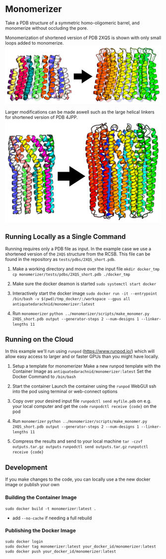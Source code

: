 # Monomerizer
Take a PDB structure of a symmetric homo-oligomeric barrel, and monomerize without occluding the pore.

Monomerization of shortened version of PDB 2XQS is shown with only small loops added to monomerize.
![image](images/2XQS_431_combined.png)

Larger modifications can be made aswell such as the large helical linkers for shortened version of PDB 4JPP.
![image](images/4JPP_640_combined.png)

## Running Locally as a Single Command
Running requires only a PDB file as input.  In the example case we use a shortened version of the `2XQS` structure
from the RCSB.  This file can be found in the repository as `tests/pdbs/2XQS_short.pdb`.

1. Make a working directory and move over the input file
`mkdir docker_tmp`
`cp monomerizer/tests/pdbs/2XQS_short.pdb ./docker_tmp`

2. Make sure the docker deamon is started
`sudo systemctl start docker`

3. Interactively start the docker image
`sudo docker run -it --entrypoint /bin/bash -v $(pwd)/tmp_docker/:/workspace --gpus all antiquatedarachnid/monomerizer:latest`

4. Run `monomoerizer`
`python ../monomerizer/scripts/make_monomer.py 2XQS_short.pdb output --generator-steps 2 --num-designs 1 --linker-lengths 11`

## Running on the Cloud
In this example we'll run using `runpod` (https://www.runpod.io/) which will allow easy access to larger and or faster
GPUs than you might have locally.

1. Setup a template for monomerizer
Make a new runpod template with the Container Image as `antiquatedarachnid/monomerizer:latest`
Set the Docker Command to `/bin/bash`

2. Start the container
Launch the container using the `runpod` WebGUI
ssh into the pod using terminal or web-connect options

3. Copy over your desired input file
`runpodctl send myfile.pdb` on e.g. your local computer and get the `code`
`runpodctl receive {code}` on the pod

4. Run `monomerizer`
`python ../monomerizer/scripts/make_monomer.py 2XQS_short.pdb output --generator-steps 2 --num-designs 1 --linker-lengths 11`

5. Compress the results and send to your local machine
`tar -czvf outputs.tar.gz outputs`
`runpodctl send outputs.tar.gz`
`runpotctl receive {code}`

## Development
If you make changes to the code, you can locally use a the new docker image or publish your own

### Building the Container Image
`sudo docker build -t monomerizer:latest .`
- add `--no-cache` if needing a full rebuild

### Publishing the Docker Image
```
sudo docker login
sudo docker tag monomerizer:latest your_docker_id/monomerizer:latest
sudo docker push your_docker_id/monomerizer:latest
```
